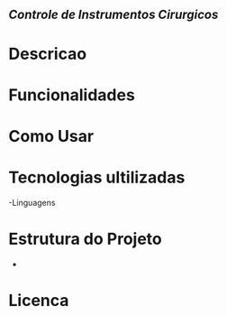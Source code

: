 ## *Controle de Instrumentos Cirurgicos*


# Descricao


# Funcionalidades


# Como Usar


# Tecnologias ultilizadas 
-Linguagens

# Estrutura do Projeto
-



# Licenca
